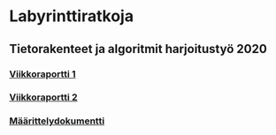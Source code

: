 # Labyrinttiratkoja

## Tietorakenteet ja algoritmit harjoitustyö 2020

### [Viikkoraportti 1](https://github.com/fannif/labyrinttiratkoja/tree/master/dokumentaatio/viikkoraportti1.md)

### [Viikkoraportti 2](https://github.com/fannif/labyrinttiratkoja/blob/master/dokumentaatio/viikkoraportti2.md)

### [Määrittelydokumentti](https://github.com/fannif/labyrinttiratkoja/tree/master/dokumentaatio/maarittelydokumentti.md)
